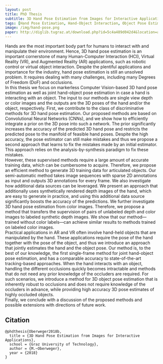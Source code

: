 ```yaml
---
layout: post
title: PhD Thesis
subtitle: 3D Hand Pose Estimation from Images for Interactive Applications
tags: [Hand Pose Estimation, Hand-Object Interaction, Object Pose Estimation, Joint Hand-Object Pose Estimation]
image: /img/hand-pose.png
paper: http://diglib.tugraz.at/download.php?id=5c4a489d042d4&location=aleph
---
```


Hands are the most important body part for humans to interact with and manipulate their environment. Hence, 3D hand pose estimation is an important cornerstone of many Human-Computer Interaction (HCI), Virtual Reality (VR), and Augmented Reality (AR) applications, such as robotic control or virtual object interaction. Despite the plentiful applications and importance for the industry, hand pose estimation is still an unsolved problem. It requires dealing with many challenges, including many Degrees of Freedom (DoF) and occlusions.  
In this thesis we focus on markerless Computer Vision-based 3D hand pose estimation as well as joint hand-object pose estimation in case a hand is interacting with an object. The input to our methods are single view depth or color images and the outputs are the 3D poses of the hand and/or the object, respectively.
First, we contribute to the class of discriminative methods for 3D hand pose estimation. Our proposed methods are based on Convolutional Neural Networks (CNNs), and we show how to efficiently integrate a prior on the 3D pose into such a network. The prior significantly increases the accuracy of the predicted 3D hand pose and restricts the predicted pose to the manifold of feasible hand poses. Despite the high accuracy, the pose estimator can still make mistakes and thus we propose a second approach that learns to fix the mistakes made by an initial estimator. This approach relies on the analysis-by-synthesis paradigm to fix these mistakes.  
However, these supervised methods require a large amount of accurate training data, which can be cumbersome to acquire. Therefore, we propose an efficient method to generate 3D training data for articulated objects. Our semi-automatic method takes image sequences with sparse 2D annotations as input and outputs 3D annotations for every frame. We also investigate how additional data sources can be leveraged. We present an approach that additionally uses synthetically rendered depth images of the hand, which are easy to generate in practice, and using this additional data source significantly boosts the accuracy of the predictions. We further investigate 3D hand pose estimation from color images. Therefore, we propose a method that transfers the supervision of pairs of unlabeled depth and color images to labeled synthetic depth images. We show that our method—trained without color labels—can achieve similar results to methods trained on labeled color images.  
Practical applications in AR and VR often involve hand-held objects that are manipulated by the hand. These applications require the pose of the hand together with the pose of the object, and thus we introduce an approach that jointly estimates the hand and the object pose. Our method is, to the best of our knowledge, the first single-frame method for joint hand-object pose estimation, and has a comparable accuracy to state-of-the-art tracking-based approaches. When the hand interacts with an object, handling the different occlusions quickly becomes intractable and methods that do not need any prior knowledge of the occluders are required. For such scenarios, we introduce a method for 3D object pose estimation that is inherently robust to occlusions and does not require knowledge of the occluders in advance, while providing high accuracy 3D pose estimates of highly occluded objects.  
Finally, we conclude with a discussion of the proposed methods and possible extensions with directions of future work.


## Citation

```
@phdthesis{Oberweger2018b,
  title = {3D Hand Pose Estimation from Images for Interactive Applications},
  school = {Graz University of Technology},
  author = {M.~Oberweger},
  year = {2018}
}
```
